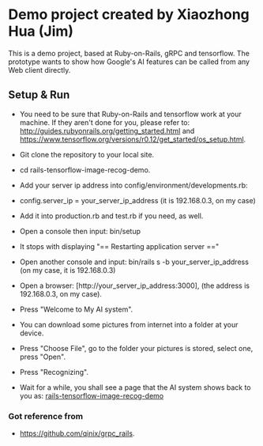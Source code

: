# Demo project created by Xiaozhong Hua (Jim)
This is a demo project, based at Ruby-on-Rails, gRPC and tensorflow. The prototype wants to show how Google's AI features can be called from any Web client directly.

## Setup & Run

* You need to be sure that Ruby-on-Rails and tensorflow work at your machine. If they aren't done for you, please refer to: http://guides.rubyonrails.org/getting_started.html and https://www.tensorflow.org/versions/r0.12/get_started/os_setup.html.

* Git clone the repository to your local site.

* cd rails-tensorflow-image-recog-demo.

* Add your server ip address into config/environment/developments.rb:
* config.server_ip = your_server_ip_address (it is 192.168.0.3, on my case)
* Add it into production.rb and test.rb if you need, as well.

* Open a console then input: bin/setup
* It stops with displaying "== Restarting application server =="
* Open another console and input: bin/rails s -b your_server_ip_address (on my case, it is 192.168.0.3)

* Open a browser: [http://your_server_ip_address:3000], (the address is 192.168.0.3, on my case).
* Press "Welcome to My AI system".

* You can download some pictures from internet into a folder at your device.
* Press "Choose File", go to the folder your pictures is stored, select one, press "Open".
* Press "Recognizing".
* Wait for a while, you shall see a page that the AI system shows back to you as: [rails-tensorflow-image-recog-demo](screenshot-2017-07-17.png)

### Got reference from
- https://github.com/qinix/grpc_rails.
